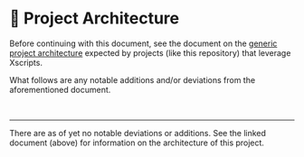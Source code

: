 # 📐 Project Architecture

<!-- TODO -->

Before continuing with this document, see the document on the [generic project
architecture][1] expected by projects (like this repository) that leverage
Xscripts.

What follows are any notable additions and/or deviations from the aforementioned
document.

<br />

---

There are as of yet no notable deviations or additions. See the linked document
(above) for information on the architecture of this project.

[1]: https://github.com/Xunnamius/xscripts/wiki/Generic-Project-Architecture

